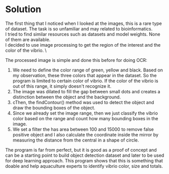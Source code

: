 # Solution

The first thing that I noticed when I looked at the images, this is a rare type of dataset. The task is so unfamiliar and may related to bioinformatics. \
I tried to find similar resources such as datasets and model weights. None of them are available. \
I decided to use image processing to get the region of the interest and the color of the vibrio. \

The processed image is simple and done this before for doing OCR:
1. We need to define the color range of green, yellow and black. Based on my observation, these three colors that appear in the dataset. So the program is limited to certain color of vibrio. If the color of the vibrio is out of this range, it simply doesn't recognize it.
2. The image was dilated to fill the gap between small dots and creates a distinction between the object and the background.
3. cThen, the findContour() method was used to detect the object and draw the bounding boxes of the object.
4. Since we already set the image range, then we just classify the vibrio color based on the range and count how many bounding boxes in the image.
5. We set a filter the has area between 100 and 15000 to remove false positive object and I also calculate the coordinate inside the mirror by measuring the distance from the central in a shape of circle.

The program is far from perfect, but it is good as a proof of concept and can be a starting point to build object detection dataset and later to be used for deep learning approach. This program shows that this is something that doable and help aquaculture experts to identify vibrio color, size and totals.